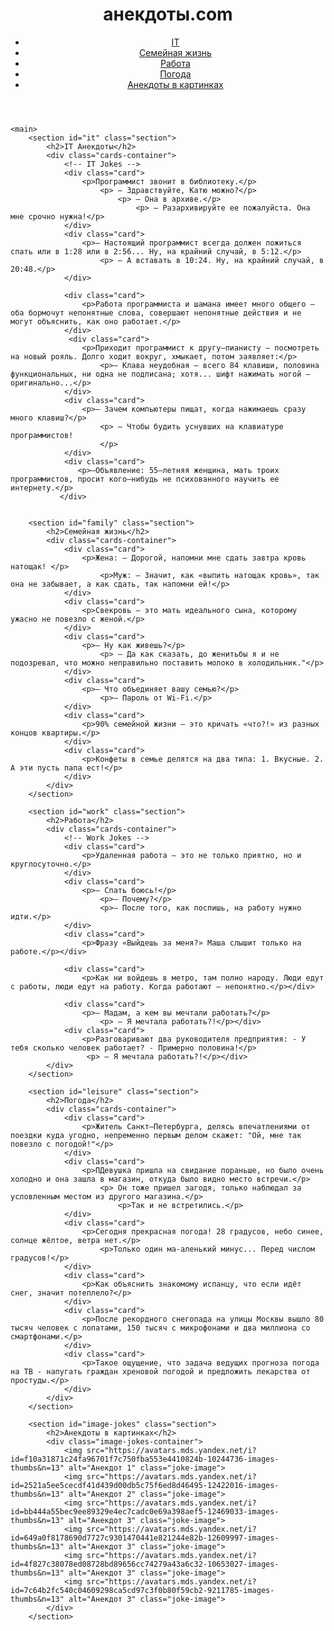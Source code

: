 
<html lang="ru">
<head>
    <script type="text/javascript" >
       (function(m,e,t,r,i,k,a){m[i]=m[i]||function(){(m[i].a=m[i].a||[]).push(arguments)};
       m[i].l=1*new Date();
       for (var j = 0; j < document.scripts.length; j++) {if (document.scripts[j].src === r) { return; }}
       k=e.createElement(t),a=e.getElementsByTagName(t)[0],k.async=1,k.src=r,a.parentNode.insertBefore(k,a)})
       (window, document, "script", "https://mc.yandex.ru/metrika/tag.js", "ym");
           ym(98848748, "init", {
                clickmap:true,
                trackLinks:true,
                accurateTrackBounce:true,
                webvisor:true
           });
    </script>
    <noscript><div><img src="https://mc.yandex.ru/watch/98848748" style="position:absolute; left:-9999px;" alt="" /></div></noscript>
    <meta charset="UTF-8">
    <meta name="viewport" content="width=device-width, initial-scale=1.0">
    <link rel="stylesheet" href="styles.css">
    <title>анекдоты.com</title>
    
    
</head>
<body>
    <header>
        <h1>анекдоты.com</h1>
        <nav>
            <ul>
                <li><a href="#it"><i class="fas fa-laptop-code"></i> IT</a></li>
                <li><a href="#family"><i class="fas fa-home"></i> Семейная жизнь</a></li>
                <li><a href="#work"><i class="fas fa-briefcase"></i> Работа</a></li>
                <li><a href="#leisure"><i class="fas fa-sun"></i>Погода</a></li>
                <li><a href="#image-jokes"><i class="fas fa-image"></i>Анекдоты в картинках</a></li>
            </ul>
        </nav>
        <link rel="stylesheet" href="https://cdnjs.cloudflare.com/ajax/libs/font-awesome/6.0.0-beta3/css/all.min.css">
    </header>

    <main>
        <section id="it" class="section">
            <h2>IT Анекдоты</h2>
            <div class="cards-container">
                <!-- IT Jokes -->
                <div class="card">
                    <p>Программист звонит в библиотеку.</p>
                        <p> — Здравствуйте, Катю можно?</p>
                            <p> — Она в архиве.</p>
                                <p> — Разархивируйте ее пожалуйста. Она мне срочно нужна!</p>
                </div>
                <div class="card">
                    <p>— Настоящий программист всегда должен ложиться спать или в 1:28 или в 2:56... Ну, на крайний случай, в 5:12.</p>
                        <p> — А вставать в 10:24. Ну, на крайний случай, в 20:48.</p>
                </div>
                
                <div class="card">
                    <p>Работа программиста и шамана имеет много общего — оба бормочут непонятные слова, совершают непонятные действия и не могут объяснить, как оно работает.</p>
                </div>                   
                 <div class="card">
                    <p>Приходит программист к другу—пианисту — посмотреть на новый рояль. Долго ходит вокруг, хмыкает, потом заявляет:</p>
                        <p>— Клава неудобная — всего 84 клавиши, половина функциональных, ни одна не подписана; хотя... шифт нажимать ногой — оригинально...</p>
                </div>
                <div class="card">                       
                    <p>— Зачем компьютеры пищат, когда нажимаешь сразу много клавиш?</p>
                        <p> — Чтобы будить уснувших на клавиатуре программистов!
                        </p>
                </div>
                <div class="card">                       
                   <p>—Объявление: 55—летняя женщина, мать троих программистов, просит кого—нибудь не психованного научить ее интернету.</p>
               </div>
       

        <section id="family" class="section">
            <h2>Семейная жизнь</h2>
            <div class="cards-container">
                <div class="card">
                    <p>Жена: — Дорогой, напомни мне сдать завтра кровь натощак! </p>
                        <p>Муж: — Значит, как «выпить натощак кровь», так она не забывает, а как сдать, так напомни ей!</p>
                </div>
                <div class="card">
                    <p>Свекровь — это мать идеального сына, которому ужасно не повезло с женой.</p>
                </div>
                <div class="card">
                    <p>— Ну как живешь?</p>
                        <p> — Да как сказать, до женитьбы я и не подозревал, что можно неправильно поставить молоко в холодильник."</p>
                </div>
                <div class="card">
                    <p>— Что объединяет вашу семью?</p>
                        <p>— Пароль от Wi-Fi.</p>
                </div>
                <div class="card">
                    <p>90% семейной жизни — это кричать «что?!» из разных концов квартиры.</p>
                </div>
                <div class="card">
                    <p>Конфеты в семье делятся на два типа: 1. Вкусные. 2. А эти пусть папа ест!</p>
                </div>
            </div>
        </section>

        <section id="work" class="section">
            <h2>Работа</h2>
            <div class="cards-container">
                <!-- Work Jokes -->
                <div class="card">
                    <p>Удаленная работа — это не только приятно, но и круглосуточно.</p>
                </div>
                <div class="card">
                    <p>— Спать боюсь!</p>
                        <p>— Почему?</p>
                        <p>— После того, как поспишь, на работу нужно идти.</p>
                </div>
                <div class="card">
                    <p>Фразу «Выйдешь за меня?» Маша слышит только на работе.</p></div>
    
                <div class="card">
                    <p>Как ни войдешь в метро, там полно народу. Люди едут с работы, люди едут на работу. Когда работают — непонятно.</p></div>
    
                <div class="card">
                    <p>— Мадам, а кем вы мечтали работать?</p>
                        <p> — Я мечтала работать?!</p></div>
                <div class="card">
                    <p>Разговаривают два руководителя предприятия: - У тебя сколько человек работает? - Примерно половина!</p>
                     <p> — Я мечтала работать?!</p></div>
            </div>
        </section>

        <section id="leisure" class="section">
            <h2>Погода</h2>
            <div class="cards-container">
                <div class="card">
                    <p>Житель Санкт—Петербурга, делясь впечатлениями от поездки куда угодно, непременно первым делом скажет: "Ой, мне так повезло с погодой!"</p>
                </div>
                <div class="card">
                    <p>ПДевушка пришла на свидание пораньше, но было очень холодно и она зашла в магазин, откуда было видно место встречи.</p>
                        <p> Он тоже пришел загодя, только наблюдал за условленным местом из другого магазина.</p>
                            <p>Так и не встретились.</p>
                </div>
                <div class="card">
                    <p>Сегодня прекрасная погода! 28 градусов, небо синее, солнце жёлтое, ветра нет.</p>
                        <p>Только один ма-аленький минус... Перед числом градусов!</p>
                </div>
                <div class="card">
                    <p>Как объяснить знакомому испанцу, что если идёт снег, значит потеплело?</p>
                </div>
                <div class="card">
                    <p>После рекордного снегопада на улицы Москвы вышло 80 тысяч человек с лопатами, 150 тысяч с микрофонами и два миллиона со смартфонами.</p>
                </div>
                <div class="card">
                    <p>Такое ощущение, что задача ведущих прогноза погода на ТВ - напугать граждан хреновой погодой и предложить лекарства от простуды.</p>
                </div>
            </div>
        </section>

        <section id="image-jokes" class="section">
            <h2>Анекдоты в картинках</h2>
            <div class="image-jokes-container">
                <img src="https://avatars.mds.yandex.net/i?id=f10a31871c24fa96701f7c750fba553e4410824b-10244736-images-thumbs&n=13" alt="Анекдот 1" class="joke-image">
                <img src="https://avatars.mds.yandex.net/i?id=2521a5ee5cecdf41d439d00db5c75f6ed8d46495-12422016-images-thumbs&n=13" alt="Анекдот 2" class="joke-image">
                <img src="https://avatars.mds.yandex.net/i?id=bb444a55bec9ee89329e4ec7cadc0e69a398aef5-12469033-images-thumbs&n=13" alt="Анекдот 3" class="joke-image">
                <img src="https://avatars.mds.yandex.net/i?id=649a0f8178690d7727c9301470441e821244e82b-12609997-images-thumbs&n=13" alt="Анекдот 3" class="joke-image">
                <img src="https://avatars.mds.yandex.net/i?id=4f827c38078ed08728bd89656cc74279a43a6c32-10653027-images-thumbs&n=13" alt="Анекдот 3" class="joke-image">
                <img src="https://avatars.mds.yandex.net/i?id=7c64b2fc540c04609298ca5cd97c3f0b80f59cb2-9211785-images-thumbs&n=13" alt="Анекдот 3" class="joke-image">
            </div>
        </section>
    
